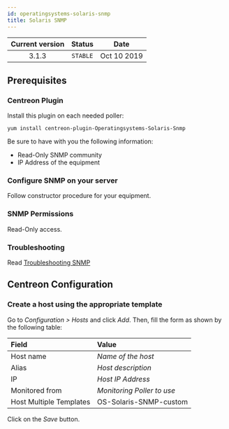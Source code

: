 ```yaml
---
id: operatingsystems-solaris-snmp
title: Solaris SNMP
---
```


| Current version | Status | Date |
| :-: | :-: | :-: |
| 3.1.3 | `STABLE` | Oct 10 2019 |

## Prerequisites

### Centreon Plugin

Install this plugin on each needed poller:

``` shell
yum install centreon-plugin-Operatingsystems-Solaris-Snmp
```

Be sure to have with you the following information:

  - Read-Only SNMP community
  - IP Address of the equipment

### Configure SNMP on your server

Follow constructor procedure for your equipment.

### SNMP Permissions

Read-Only access.

### Troubleshooting

Read [Troubleshooting SNMP](http://documentation.centreon.com/docs/centreon-plugins/en/latest/user/guide.html#snmp)

## Centreon Configuration

### Create a host using the appropriate template

Go to *Configuration \> Hosts* and click *Add*. Then, fill the form as shown by the following table:

| Field                                | Value                      |
| :----------------------------------- | :------------------------- |
| Host name                            | *Name of the host*         |
| Alias                                | *Host description*         |
| IP                                   | *Host IP Address*          |
| Monitored from                       | *Monitoring Poller to use* |
| Host Multiple Templates              | OS-Solaris-SNMP-custom     |

Click on the *Save* button.

